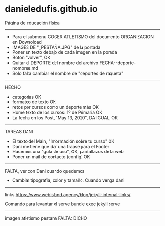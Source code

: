 # danieledufis.github.io

Página de educación física

---

- Para el submenu COGER ATLETISMO del documento ORGANIZACION en Downoload
- IMAGES DE "_PESTAÑA.JPG" de la portada
- Poner un texto debajo de cada imagen en la porada
- Botón "volver", OK
- Quitar el DEPORTE del nombre del archivo FECHA--deporte-nombree.md
- Solo falta cambiar el nombre de "deportes de raqueta"

---

HECHO
- categorias OK
- formateo de texto OK
- retos por cursos como un deporte más OK
- Home texto de los cursos: 1º de Primaria OK
- La fecha en los Post, "May 13, 2020", DA IGUAL, OK

---

TAREAS DANI
- El texto del Main, "Información sobre tu curso" OK
- Dani me tiene que dar una fraase para el Footer
- Hacemos una "guía de uso", OK, pantallazos de la web
- Poner un mail de contacto (config) OK

---

FALTA, ver con Dani cuando quedemos
- Cambiar tipografia, color y tamaño. Cuando venga dani

---

links
https://www.webisland.agency/blog/jekyll-internal-links/


Comando para levantar el serve
bundle exec jekyll serve



---
imagen atletismo pestana FALTA: DICHO
